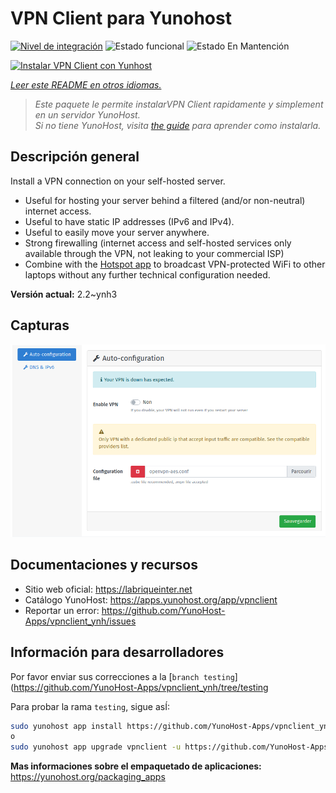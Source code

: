 <!--
Este archivo README esta generado automaticamente<https://github.com/YunoHost/apps/tree/master/tools/readme_generator>
No se debe editar a mano.
-->

# VPN Client para Yunohost

[![Nivel de integración](https://dash.yunohost.org/integration/vpnclient.svg)](https://dash.yunohost.org/appci/app/vpnclient) ![Estado funcional](https://ci-apps.yunohost.org/ci/badges/vpnclient.status.svg) ![Estado En Mantención](https://ci-apps.yunohost.org/ci/badges/vpnclient.maintain.svg)

[![Instalar VPN Client con Yunhost](https://install-app.yunohost.org/install-with-yunohost.svg)](https://install-app.yunohost.org/?app=vpnclient)

*[Leer este README en otros idiomas.](./ALL_README.md)*

> *Este paquete le permite instalarVPN Client rapidamente y simplement en un servidor YunoHost.*  
> *Si no tiene YunoHost, visita [the guide](https://yunohost.org/install) para aprender como instalarla.*

## Descripción general

Install a VPN connection on your self-hosted server.
* Useful for hosting your server behind a filtered (and/or non-neutral) internet access.
* Useful to have static IP addresses (IPv6 and IPv4).
* Useful to easily move your server anywhere.
* Strong firewalling (internet access and self-hosted services only available through the VPN, not leaking to your commercial ISP)
* Combine with the [Hotspot app](https://github.com/YunoHost-Apps/hotspot_ynh) to broadcast VPN-protected WiFi to other laptops without any further technical configuration needed.



**Versión actual:** 2.2~ynh3

## Capturas

![Captura de VPN Client](./doc/screenshots/vpnclient.png)

## Documentaciones y recursos

- Sitio web oficial: <https://labriqueinter.net>
- Catálogo YunoHost: <https://apps.yunohost.org/app/vpnclient>
- Reportar un error: <https://github.com/YunoHost-Apps/vpnclient_ynh/issues>

## Información para desarrolladores

Por favor enviar sus correcciones a la [`branch testing`](https://github.com/YunoHost-Apps/vpnclient_ynh/tree/testing

Para probar la rama `testing`, sigue asÍ:

```bash
sudo yunohost app install https://github.com/YunoHost-Apps/vpnclient_ynh/tree/testing --debug
o
sudo yunohost app upgrade vpnclient -u https://github.com/YunoHost-Apps/vpnclient_ynh/tree/testing --debug
```

**Mas informaciones sobre el empaquetado de aplicaciones:** <https://yunohost.org/packaging_apps>
